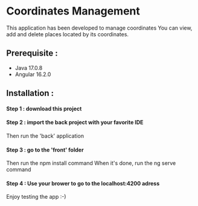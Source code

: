# Coordinates Management
This application has been developed to manage coordinates 
You can view, add and delete places located by its coordinates.

## Prerequisite :

 - Java 17.0.8
 - Angular 16.2.0
 
## Installation :
 
#### Step 1 : download this project
 
#### Step 2 : import the back project with your favorite IDE
Then run the 'back' application

#### Step 3 : go to the 'front' folder
Then run the npm install command
When it's done, run the ng serve command

#### Step 4 : Use your brower to go to the localhost:4200 adress
Enjoy testing the app :-)
